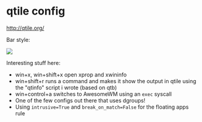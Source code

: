 # qtile config

http://qtile.org/

Bar style:

![](http://i.imgur.com/K8aDcPb.png)

Interesting stuff here:

 * win+x, win+shift+x open xprop and xwininfo
 * win+shift+r runs a command and makes it show the output in qtile using the "qtinfo" script i wrote (based on qtb)
 * win+control+a switches to AwesomeWM using an `exec` syscall
 * One of the few configs out there that uses dgroups!
 * Using `intrusive=True` and `break_on_match=False` for the floating apps rule
